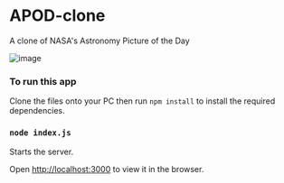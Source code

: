 # APOD-clone
A clone of NASA's Astronomy Picture of the Day

![image](/public/screenshots/preview_gif.gif?raw=true "Preview")

### To run this app

Clone the files onto your PC then run `npm install` to install the required dependencies.

### `node index.js`

Starts the server.

Open [http://localhost:3000](http://localhost:3000) to view it in the browser.
